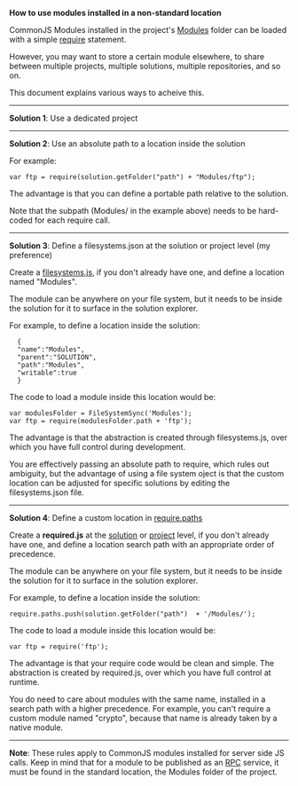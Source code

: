 **How to use modules installed in a non-standard location**

CommonJS Modules installed in the project's [Modules](http://doc.wakanda.org/About-SSJS-Modules/Configuring-Custom-SSJS-Modules.200-953093.en.html) folder can be loaded with a simple [require](http://doc.wakanda.org/require.301-664756.en.html) statement.

However, you may want to store a certain module elsewhere, to share between multiple projects, multiple solutions, multiple repositories, and so on. 

This document explains various ways to acheive this.

---

**Solution 1**: Use a dedicated project

---

**Solution 2**: Use an absolute path to a location inside the solution

For example:
```
var ftp = require(solution.getFolder("path") + "Modules/ftp");
```
The advantage is that you can define a portable path relative to the solution.

Note that the subpath (Modules/ in the example above) needs to be hard-coded for each require call.

---

**Solution 3**: Define a filesystems.json at the solution or project level (my preference)

Create a [filesystems.js](http://doc.wakanda.org/Files-and-Folders/Customizing-FileSystem-Definitions.200-1037821.en.html), if you don't already have one, and define a location named "Modules".

The module can be anywhere on your file system, but it needs to be inside the solution for it to surface in the solution explorer.

For example, to define a location inside the solution:
```
  {
  "name":"Modules",
  "parent":"SOLUTION",
  "path":"Modules",
  "writable":true
  }  
```
The code to load a module inside this location would be:
```
var modulesFolder = FileSystemSync('Modules');
var ftp = require(modulesFolder.path + 'ftp');
```
The advantage is that the abstraction is created through filesystems.js, over which you have full control during development.

You are effectively passing an absolute path to require, which rules out ambiguity, but the advantage of using a file system oject is that the custom location can be adjusted for specific solutions by editing the filesystems.json file.

---

**Solution 4**: Define a custom location in [require.paths](http://doc.wakanda.org/Global-Application/Application/require.301-664756.en.html)

Create a **required.js** at the [solution](http://doc.wakanda.org/Architecture-of-Wakanda-Applications/Solution.200-1022674.en.html) or [project](http://doc.wakanda.org/Architecture-of-Wakanda-Applications/Project.200-1022680.en.html) level, if you don't already have one, and define a location search path with an appropriate order of precedence.

The module can be anywhere on your file system, but it needs to be inside the solution for it to surface in the solution explorer.

For example, to define a location inside the solution:
```
require.paths.push(solution.getFolder("path")  + '/Modules/');
```
The code to load a module inside this location would be:
```
var ftp = require('ftp');
```
The advantage is that your require code would be clean and simple. The abstraction is created by required.js, over which you have full control at runtime. 

You do need to care about modules with the same name, installed in a search path with a higher precedence. For example, you can't require a custom module named "crypto", because that name is already taken by a native module.

---
**Note**: These rules apply to CommonJS modules installed for server side JS calls. Keep in mind that for a module to be published as an [RPC](http://doc.wakanda.org/Using-JSON-RPC-Services/Configuring-CommonJS-Modules-for-RPC.300-306585.en.html) service, it must be found in the standard location, the Modules folder of the project.

